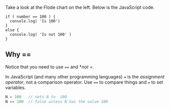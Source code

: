 Take a look at the Flode chart on the left. Below is the JavaScript code.

```javscript
if ( number == 100 ) {
  console.log( 'Is 100')
}
else {
  console.log( 'Is not 100' )
}
```

## Why ==
Notice that you need to use `==` and **not* =.

In JavaScript (and many other programming languages) `=` is the *assignment operator*, not a comparison operator. Use `==` to compare things and `=` to set variables.

```javascript
N = 100   // sets N to  100
N == 100  // false unless N has the value 100
```
